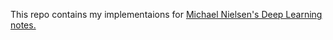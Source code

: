 This repo contains my implementaions for [Michael Nielsen's Deep Learning notes.](http://neuralnetworksanddeeplearning.com)
